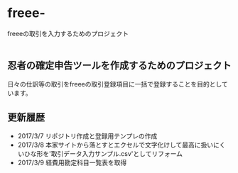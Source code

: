 # freee-
freeeの取引を入力するためのプロジェクト<br>
<br>
## 忍者の確定申告ツールを作成するためのプロジェクト<br>
日々の仕訳等の取引をfreeeの取引登録項目に一括で登録することを目的としています。<br>

## 更新履歴
- 2017/3/7 リポジトリ作成と登録用テンプレの作成
- 2017/3/8 本家サイトから落とすとエクセルで文字化けして最高に扱いにくいひな形を'取引データ入力サンプル.csv'としてリフォーム
- 2017/3/9 経費用勘定科目一覧表を取得
